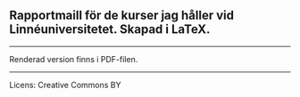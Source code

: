 ## Rapportmaill för de kurser jag håller vid Linnéuniversitetet. Skapad i LaTeX.
----------------

Renderad version finns i PDF-filen.

----------------
Licens: Creative Commons BY
